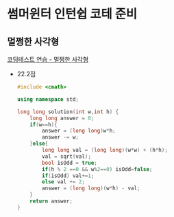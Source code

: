 # 썸머윈터 인턴쉽 코테 준비



## 멀쩡한 사각형

[코딩테스트 연습 - 멀쩡한 사각형](https://programmers.co.kr/learn/courses/30/lessons/62048)

- 22.2점

    ```cpp
    #include <cmath>

    using namespace std;

    long long solution(int w,int h) {
        long long answer = 0;
        if(w==h){
            answer = (long long)w*h;
            answer -= w;
        }else{
            long long val = (long long)(w*w) + (h*h);
            val = sqrt(val);
            bool isOdd = true;
            if(h % 2 ==0 && w%2==0) isOdd=false;
            if(isOdd) val+=1;
            else val += 2;
            answer = (long long)(w*h) - val;
        }
        return answer;
    }
    ```